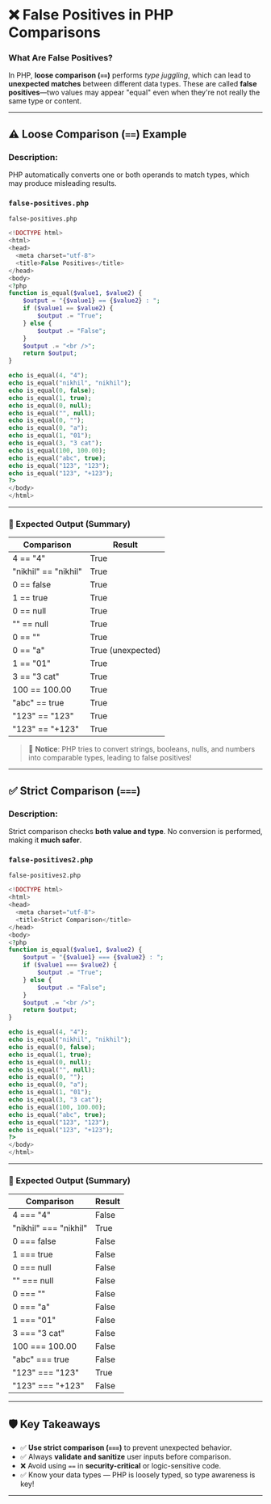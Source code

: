 
# ❌ False Positives in PHP Comparisons

### What Are False Positives?

In PHP, **loose comparison (`==`)** performs *type juggling*, which can lead to **unexpected matches** between different data types. These are called **false positives**—two values may appear "equal" even when they're not really the same type or content.

---

## ⚠️ Loose Comparison (`==`) Example

### Description:

PHP automatically converts one or both operands to match types, which may produce misleading results.

### `false-positives.php`
```
false-positives.php
```

```php
<!DOCTYPE html>
<html>
<head>
  <meta charset="utf-8">
  <title>False Positives</title>
</head>
<body>
<?php
function is_equal($value1, $value2) {
    $output = "{$value1} == {$value2} : ";
    if ($value1 == $value2) {
        $output .= "True";
    } else {
        $output .= "False";
    }
    $output .= "<br />";
    return $output;
}

echo is_equal(4, "4");
echo is_equal("nikhil", "nikhil");
echo is_equal(0, false);
echo is_equal(1, true);
echo is_equal(0, null);
echo is_equal("", null);
echo is_equal(0, "");
echo is_equal(0, "a");
echo is_equal(1, "01");
echo is_equal(3, "3 cat");
echo is_equal(100, 100.00);
echo is_equal("abc", true);
echo is_equal("123", "123");
echo is_equal("123", "+123");
?>
</body>
</html>
```

---

### 🧪 Expected Output (Summary)

| Comparison           | Result              |
| -------------------- | ------------------- |
| 4 == "4"             | True                |
| "nikhil" == "nikhil" | True                |
| 0 == false           | True                |
| 1 == true            | True                |
| 0 == null            | True                |
| "" == null           | True                |
| 0 == ""              | True                |
| 0 == "a"             | True   (unexpected) |
| 1 == "01"            | True                |
| 3 == "3 cat"         | True                |
| 100 == 100.00        | True                |
| "abc" == true        | True                |
| "123" == "123"       | True                |
| "123" == "+123"      | True                |

> 🧠 **Notice**: PHP tries to convert strings, booleans, nulls, and numbers into comparable types, leading to false positives!

---

## ✅ Strict Comparison (`===`)

### Description:

Strict comparison checks **both value and type**. No conversion is performed, making it **much safer**.

### `false-positives2.php`

```
false-positives2.php
```
```php
<!DOCTYPE html>
<html>
<head>
  <meta charset="utf-8">
  <title>Strict Comparison</title>
</head>
<body>
<?php
function is_equal($value1, $value2) {
    $output = "{$value1} === {$value2} : ";
    if ($value1 === $value2) {
        $output .= "True";
    } else {
        $output .= "False";
    }
    $output .= "<br />";
    return $output;
}

echo is_equal(4, "4");
echo is_equal("nikhil", "nikhil");
echo is_equal(0, false);
echo is_equal(1, true);
echo is_equal(0, null);
echo is_equal("", null);
echo is_equal(0, "");
echo is_equal(0, "a");
echo is_equal(1, "01");
echo is_equal(3, "3 cat");
echo is_equal(100, 100.00);
echo is_equal("abc", true);
echo is_equal("123", "123");
echo is_equal("123", "+123");
?>
</body>
</html>
```

---

### 🧪 Expected Output (Summary)

| Comparison            | Result |
| --------------------- | ------ |
| 4 === "4"             | False  |
| "nikhil" === "nikhil" | True   |
| 0 === false           | False  |
| 1 === true            | False  |
| 0 === null            | False  |
| "" === null           | False  |
| 0 === ""              | False  |
| 0 === "a"             | False  |
| 1 === "01"            | False  |
| 3 === "3 cat"         | False  |
| 100 === 100.00        | False  |
| "abc" === true        | False  |
| "123" === "123"       | True   |
| "123" === "+123"      | False  |

---

## 🛡️ Key Takeaways

* ✅ **Use strict comparison (`===`)** to prevent unexpected behavior.
* ✅ Always **validate and sanitize** user inputs before comparison.
* ❌ Avoid using `==` in **security-critical** or logic-sensitive code.
* ✅ Know your data types — PHP is loosely typed, so type awareness is key!

---


